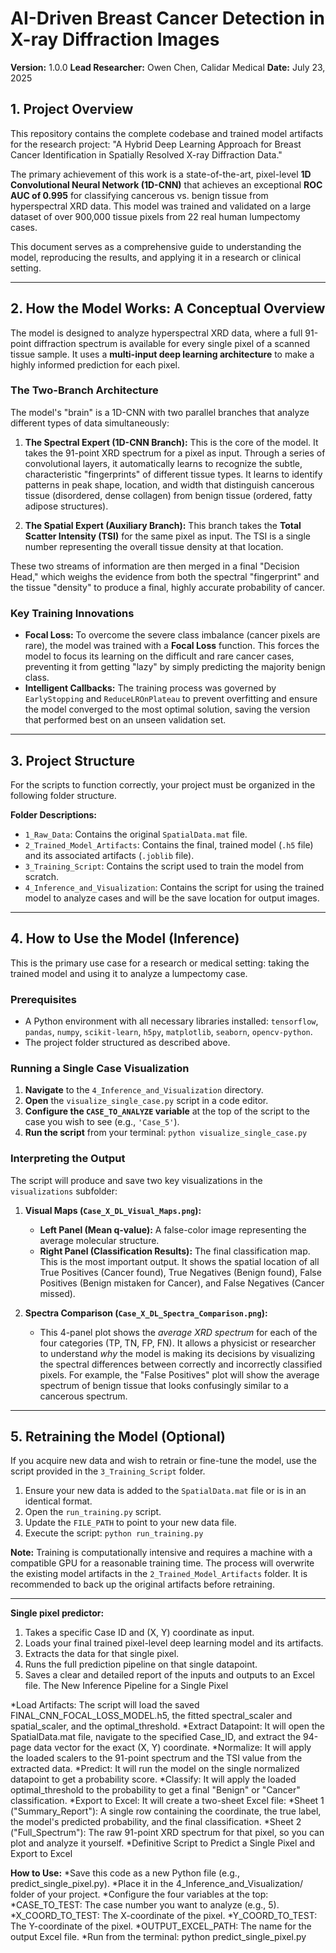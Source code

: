 # AI-Driven Breast Cancer Detection in X-ray Diffraction Images

**Version:** 1.0.0
**Lead Researcher:** Owen Chen, Calidar Medical
**Date:** July 23, 2025

## 1. Project Overview

This repository contains the complete codebase and trained model artifacts for the research project: "A Hybrid Deep Learning Approach for Breast Cancer Identification in Spatially Resolved X-ray Diffraction Data."

The primary achievement of this work is a state-of-the-art, pixel-level **1D Convolutional Neural Network (1D-CNN)** that achieves an exceptional **ROC AUC of 0.995** for classifying cancerous vs. benign tissue from hyperspectral XRD data. This model was trained and validated on a large dataset of over 900,000 tissue pixels from 22 real human lumpectomy cases.

This document serves as a comprehensive guide to understanding the model, reproducing the results, and applying it in a research or clinical setting.

---

## 2. How the Model Works: A Conceptual Overview

The model is designed to analyze hyperspectral XRD data, where a full 91-point diffraction spectrum is available for every single pixel of a scanned tissue sample. It uses a **multi-input deep learning architecture** to make a highly informed prediction for each pixel.

### The Two-Branch Architecture

The model's "brain" is a 1D-CNN with two parallel branches that analyze different types of data simultaneously:

1.  **The Spectral Expert (1D-CNN Branch):** This is the core of the model. It takes the 91-point XRD spectrum for a pixel as input. Through a series of convolutional layers, it automatically learns to recognize the subtle, characteristic "fingerprints" of different tissue types. It learns to identify patterns in peak shape, location, and width that distinguish cancerous tissue (disordered, dense collagen) from benign tissue (ordered, fatty adipose structures).

2.  **The Spatial Expert (Auxiliary Branch):** This branch takes the **Total Scatter Intensity (TSI)** for the same pixel as input. The TSI is a single number representing the overall tissue density at that location.

These two streams of information are then merged in a final "Decision Head," which weighs the evidence from both the spectral "fingerprint" and the tissue "density" to produce a final, highly accurate probability of cancer.

### Key Training Innovations

*   **Focal Loss:** To overcome the severe class imbalance (cancer pixels are rare), the model was trained with a **Focal Loss** function. This forces the model to focus its learning on the difficult and rare cancer cases, preventing it from getting "lazy" by simply predicting the majority benign class.
*   **Intelligent Callbacks:** The training process was governed by `EarlyStopping` and `ReduceLROnPlateau` to prevent overfitting and ensure the model converged to the most optimal solution, saving the version that performed best on an unseen validation set.

---

## 3. Project Structure

For the scripts to function correctly, your project must be organized in the following folder structure.


**Folder Descriptions:**
*   `1_Raw_Data`: Contains the original `SpatialData.mat` file.
*   `2_Trained_Model_Artifacts`: Contains the final, trained model (`.h5` file) and its associated artifacts (`.joblib` file).
*   `3_Training_Script`: Contains the script used to train the model from scratch.
*   `4_Inference_and_Visualization`: Contains the script for using the trained model to analyze cases and will be the save location for output images.

---

## 4. How to Use the Model (Inference)

This is the primary use case for a research or medical setting: taking the trained model and using it to analyze a lumpectomy case.

### Prerequisites

*   A Python environment with all necessary libraries installed: `tensorflow`, `pandas`, `numpy`, `scikit-learn`, `h5py`, `matplotlib`, `seaborn`, `opencv-python`.
*   The project folder structured as described above.

### Running a Single Case Visualization

1.  **Navigate** to the `4_Inference_and_Visualization` directory.
2.  **Open** the `visualize_single_case.py` script in a code editor.
3.  **Configure the `CASE_TO_ANALYZE` variable** at the top of the script to the case you wish to see (e.g., `'Case_5'`).
4.  **Run the script** from your terminal: `python visualize_single_case.py`

### Interpreting the Output

The script will produce and save two key visualizations in the `visualizations` subfolder:

1.  **Visual Maps (`Case_X_DL_Visual_Maps.png`):**
    *   **Left Panel (Mean q-value):** A false-color image representing the average molecular structure.
    *   **Right Panel (Classification Results):** The final classification map. This is the most important output. It shows the spatial location of all True Positives (Cancer found), True Negatives (Benign found), False Positives (Benign mistaken for Cancer), and False Negatives (Cancer missed).

2.  **Spectra Comparison (`Case_X_DL_Spectra_Comparison.png`):**
    *   This 4-panel plot shows the *average XRD spectrum* for each of the four categories (TP, TN, FP, FN). It allows a physicist or researcher to understand *why* the model is making its decisions by visualizing the spectral differences between correctly and incorrectly classified pixels. For example, the "False Positives" plot will show the average spectrum of benign tissue that looks confusingly similar to a cancerous spectrum.

---

## 5. Retraining the Model (Optional)

If you acquire new data and wish to retrain or fine-tune the model, use the script provided in the `3_Training_Script` folder.

1.  Ensure your new data is added to the `SpatialData.mat` file or is in an identical format.
2.  Open the `run_training.py` script.
3.  Update the `FILE_PATH` to point to your new data file.
4.  Execute the script: `python run_training.py`

**Note:** Training is computationally intensive and requires a machine with a compatible GPU for a reasonable training time. The process will overwrite the existing model artifacts in the `2_Trained_Model_Artifacts` folder. It is recommended to back up the original artifacts before retraining.

---

**Single pixel predictor:**
1. Takes a specific Case ID and (X, Y) coordinate as input.
2. Loads your final trained pixel-level deep learning model and its artifacts.
3. Extracts the data for that single pixel.
4. Runs the full prediction pipeline on that single datapoint.
5. Saves a clear and detailed report of the inputs and outputs to an Excel file.
The New Inference Pipeline for a Single Pixel

*Load Artifacts: The script will load the saved FINAL_CNN_FOCAL_LOSS_MODEL.h5, the fitted spectral_scaler and spatial_scaler, and the optimal_threshold.
*Extract Datapoint: It will open the SpatialData.mat file, navigate to the specified Case_ID, and extract the 94-page data vector for the exact (X, Y) coordinate.
*Normalize: It will apply the loaded scalers to the 91-point spectrum and the TSI value from the extracted data.
*Predict: It will run the model on the single normalized datapoint to get a probability score.
*Classify: It will apply the loaded optimal_threshold to the probability to get a final "Benign" or "Cancer" classification.
*Export to Excel: It will create a two-sheet Excel file:
*Sheet 1 ("Summary_Report"): A single row containing the coordinate, the true label, the model's predicted probability, and the final classification.
*Sheet 2 ("Full_Spectrum"): The raw 91-point XRD spectrum for that pixel, so you can plot and analyze it yourself.
*Definitive Script to Predict a Single Pixel and Export to Excel

**How to Use:**
*Save this code as a new Python file (e.g., predict_single_pixel.py).
*Place it in the 4_Inference_and_Visualization/ folder of your project.
*Configure the four variables at the top:
*CASE_TO_TEST: The case number you want to analyze (e.g., 5).
*X_COORD_TO_TEST: The X-coordinate of the pixel.
*Y_COORD_TO_TEST: The Y-coordinate of the pixel.
*OUTPUT_EXCEL_PATH: The name for the output Excel file.
*Run from the terminal: python predict_single_pixel.py
